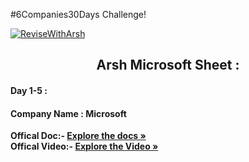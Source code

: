 #6Companies30Days Challenge!

[![ReviseWithArsh](https://img.shields.io/badge/Language-C++-purple?style=for-the-badge&logo=C%2B%2B)](https://github.com/Vedang12d/6Companies30Days)

<b><h2 align="center">Arsh Microsoft Sheet :</h2></b>

#### Day 1-5 :
#### Company Name : Microsoft

<b>Offical Doc:- </b> <a href="https://docs.google.com/document/d/1jkVKWPcOAE2Xjt7GFLV-M8N50HygZpWcO26REFa7dZM/edit?usp=sharing"><strong>Explore the docs »</strong></a><br/>
<b>Offical Video:- </b> <a href="https://linktw.in/tYRJcv"><strong>Explore the Video »</strong></a><br/>
<br/>
